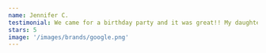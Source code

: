 ```yaml
---
name: Jennifer C.
testimonial: We came for a birthday party and it was great!! My daughter had so much fun that she wanted to sign up for regular classes, and she is enjoying it better than other gymnastics places we have tried!
stars: 5
image: '/images/brands/google.png'
---
```

